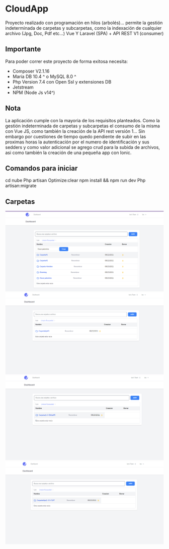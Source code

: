 # CloudApp
Proyecto realizado con programación en hilos (arbolés)... permite la gestión indeterminada de carpetas y subcarpetas, como la indexación de cualquier archivo (Jpg, Doc, Pdf etc...) Vue Y Laravel (SPA) + API REST V1 (consumer)

## Importante
Para poder correr este proyecto de forma exitosa necesita: 
- Composer V2.1.16
- Maria DB 10.4 ^ o MySQL 8.0 ^
- Php Version 7.4 con Open Ssl y extensiones DB
- Jetstream
- NPM (Node Js v14^)

## Nota
La aplicación cumple con la mayoria de los requisitos planteados. Como la gestión indeterminada de carpetas y subcarpetas el consumo de la misma con Vue JS, como también la creación de la API rest versión 1... Sin embargo por cuestiones de tiempo quedo pendiente de subir en las proximas horas la autenticación por el numero de identificación y sus sedders y como valor adicional se agrego crud para la subida de archivos, asi como también la creación de una pequeña app con Ionic.

## Comandos para iniciar
cd nube
Php artisan Optimize:clear
npm install && npm run dev
Php artisan:migrate

## Carpetas
![alt text](https://github.com/paternostroleonardo/CloudApp/blob/main/principal.PNG)
![alt text](https://github.com/paternostroleonardo/CloudApp/blob/main/subcarpeta1.PNG)
![alt text](https://github.com/paternostroleonardo/CloudApp/blob/main/subcarpetadesubcarpeta.PNG)
![alt text](https://github.com/paternostroleonardo/CloudApp/blob/main/result.PNG)
